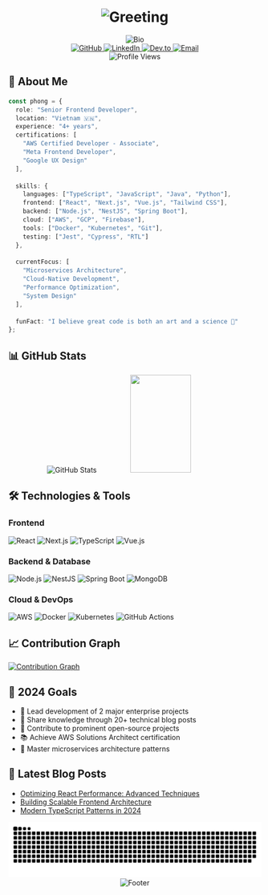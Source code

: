 <h1 align="center">
  <img src="https://readme-typing-svg.herokuapp.com?font=Inter&weight=600&size=40&duration=4000&pause=1000&color=54A6FF&center=true&vCenter=true&width=500&height=70&lines=Hello+World!+%F0%9F%91%8B;I'm+Hoang+Tuan+Phong" alt="Greeting" />
</h1>

<div align="center">
  <img src="https://readme-typing-svg.herokuapp.com?font=Inter&size=24&duration=4000&pause=1000&color=54A6FF&center=true&vCenter=true&width=600&lines=Senior+Frontend+Developer+%F0%9F%92%BB;4%2B+Years+of+Development+Experience+%E2%8C%A8;Always+Learning%2C+Always+Growing+%F0%9F%8C%B1;Based+in+Vietnam+%F0%9F%87%BB%F0%9F%87%B3" alt="Bio" />
</div>

<div align="center">
  <a href="https://github.com/hoangtuanphong1a" target="_blank">
    <img src="https://img.shields.io/badge/GitHub-100000?style=for-the-badge&logo=github&logoColor=white" alt="GitHub"/>
  </a>
  <a href="https://linkedin.com/in/yourprofile" target="_blank">
    <img src="https://img.shields.io/badge/LinkedIn-0077B5?style=for-the-badge&logo=linkedin&logoColor=white" alt="LinkedIn"/>
  </a>
  <a href="https://dev.to/yourprofile" target="_blank">
    <img src="https://img.shields.io/badge/dev.to-0A0A0A?style=for-the-badge&logo=dev.to&logoColor=white" alt="Dev.to"/>
  </a>
  <a href="mailto:your.email@example.com">
    <img src="https://img.shields.io/badge/Email-D14836?style=for-the-badge&logo=gmail&logoColor=white" alt="Email"/>
  </a>
</div>

<div align="center">
  <img src="https://komarev.com/ghpvc/?username=hoangtuanphong1a&style=for-the-badge&color=54A6FF" alt="Profile Views" />
</div>

## 💫 About Me

```typescript
const phong = {
  role: "Senior Frontend Developer",
  location: "Vietnam 🇻🇳",
  experience: "4+ years",
  certifications: [
    "AWS Certified Developer - Associate",
    "Meta Frontend Developer",
    "Google UX Design"
  ],
  
  skills: {
    languages: ["TypeScript", "JavaScript", "Java", "Python"],
    frontend: ["React", "Next.js", "Vue.js", "Tailwind CSS"],
    backend: ["Node.js", "NestJS", "Spring Boot"],
    cloud: ["AWS", "GCP", "Firebase"],
    tools: ["Docker", "Kubernetes", "Git"],
    testing: ["Jest", "Cypress", "RTL"]
  },
  
  currentFocus: [
    "Microservices Architecture",
    "Cloud-Native Development",
    "Performance Optimization",
    "System Design"
  ],
  
  funFact: "I believe great code is both an art and a science 🎨"
};
```

## 📊 GitHub Stats

<div align="center">
  <img width="49%" height="195px" src="https://github-readme-stats.vercel.app/api?username=hoangtuanphong1a&show_icons=true&count_private=true&hide_border=true&title_color=54A6FF&icon_color=54A6FF&text_color=c9d1d9&bg_color=0d1117" alt="GitHub Stats" />
  <img width="49%" height="195px" src="https://github-readme-streak-stats.herokuapp.com/?user=hoangtuanphong1a&hide_border=true&theme=transparent&background=0d1117&stroke=54A6FF&ring=54A6FF&fire=54A6FF&currStreakNum=FFFFFF&sideNums=FFFFFF&currStreakLabel=54A6FF&sideLabels=54A6FF&dates=FFFFFF" />
</div>

## 🛠️ Technologies & Tools

### Frontend
![React](https://img.shields.io/badge/React-20232A?style=for-the-badge&logo=react&logoColor=61DAFB)
![Next.js](https://img.shields.io/badge/Next.js-000000?style=for-the-badge&logo=next.js&logoColor=white)
![TypeScript](https://img.shields.io/badge/TypeScript-007ACC?style=for-the-badge&logo=typescript&logoColor=white)
![Vue.js](https://img.shields.io/badge/Vue.js-35495E?style=for-the-badge&logo=vue.js&logoColor=4FC08D)

### Backend & Database
![Node.js](https://img.shields.io/badge/Node.js-339933?style=for-the-badge&logo=node.js&logoColor=white)
![NestJS](https://img.shields.io/badge/NestJS-E0234E?style=for-the-badge&logo=nestjs&logoColor=white)
![Spring Boot](https://img.shields.io/badge/Spring_Boot-6DB33F?style=for-the-badge&logo=spring&logoColor=white)
![MongoDB](https://img.shields.io/badge/MongoDB-47A248?style=for-the-badge&logo=mongodb&logoColor=white)

### Cloud & DevOps
![AWS](https://img.shields.io/badge/AWS-232F3E?style=for-the-badge&logo=amazon-aws&logoColor=white)
![Docker](https://img.shields.io/badge/Docker-2496ED?style=for-the-badge&logo=docker&logoColor=white)
![Kubernetes](https://img.shields.io/badge/Kubernetes-326CE5?style=for-the-badge&logo=kubernetes&logoColor=white)
![GitHub Actions](https://img.shields.io/badge/GitHub_Actions-2088FF?style=for-the-badge&logo=github-actions&logoColor=white)

## 📈 Contribution Graph

[![Contribution Graph](https://github-readme-activity-graph.vercel.app/graph?username=hoangtuanphong1a&theme=react-dark&hide_border=true&bg_color=0d1117&color=54A6FF&line=54A6FF&point=54A6FF&area=true)](https://github.com/ashutosh00710/github-readme-activity-graph)

## 🎯 2024 Goals

- 🚀 Lead development of 2 major enterprise projects
- 📝 Share knowledge through 20+ technical blog posts
- 🌟 Contribute to prominent open-source projects
- 📚 Achieve AWS Solutions Architect certification
- 🔧 Master microservices architecture patterns

## 📝 Latest Blog Posts
<!-- BLOG-POST-LIST:START -->
- [Optimizing React Performance: Advanced Techniques](https://dev.to/yourpost1)
- [Building Scalable Frontend Architecture](https://dev.to/yourpost2)
- [Modern TypeScript Patterns in 2024](https://dev.to/yourpost3)
<!-- BLOG-POST-LIST:END -->

<div align="center">
  <img src="https://github.com/Platane/snk/raw/output/github-contribution-grid-snake.svg" alt="Snake animation" />
</div>

<div align="center">
  <img src="https://readme-typing-svg.herokuapp.com?font=Inter&size=24&duration=4000&pause=1000&color=54A6FF&center=true&vCenter=true&width=600&lines=Thanks+for+visiting!+%F0%9F%98%8A;Let's+connect+and+build+something+amazing!+%F0%9F%9A%80" alt="Footer"/>
</div>
